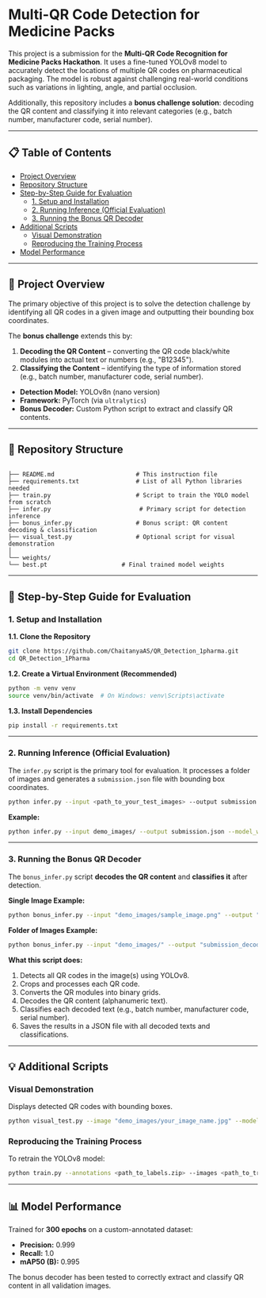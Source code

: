 
# Multi-QR Code Detection for Medicine Packs

This project is a submission for the **Multi-QR Code Recognition for Medicine Packs Hackathon**. It uses a fine-tuned YOLOv8 model to accurately detect the locations of multiple QR codes on pharmaceutical packaging. The model is robust against challenging real-world conditions such as variations in lighting, angle, and partial occlusion.

Additionally, this repository includes a **bonus challenge solution**: decoding the QR content and classifying it into relevant categories (e.g., batch number, manufacturer code, serial number).

---

## 📋 Table of Contents
- [Project Overview](#project-overview)
- [Repository Structure](#repository-structure)
- [Step-by-Step Guide for Evaluation](#step-by-step-guide-for-evaluation)
  - [1. Setup and Installation](#1-setup-and-installation)
  - [2. Running Inference (Official Evaluation)](#2-running-inference-official-evaluation)
  - [3. Running the Bonus QR Decoder](#3-running-the-bonus-qr-decoder)
- [Additional Scripts](#additional-scripts)
  - [Visual Demonstration](#visual-demonstration)
  - [Reproducing the Training Process](#reproducing-the-training-process)
- [Model Performance](#model-performance)

---

## 📖 Project Overview

The primary objective of this project is to solve the detection challenge by identifying all QR codes in a given image and outputting their bounding box coordinates.  

The **bonus challenge** extends this by:

1. **Decoding the QR Content** – converting the QR code black/white modules into actual text or numbers (e.g., "B12345").  
2. **Classifying the Content** – identifying the type of information stored (e.g., batch number, manufacturer code, serial number).

- **Detection Model:** YOLOv8n (nano version)  
- **Framework:** PyTorch (via `ultralytics`)  
- **Bonus Decoder:** Custom Python script to extract and classify QR contents.

---

## 📂 Repository Structure

```

├── README.md                       # This instruction file
├── requirements.txt                # List of all Python libraries needed
├── train.py                        # Script to train the YOLO model from scratch
├── infer.py                         # Primary script for detection inference
├── bonus_infer.py                  # Bonus script: QR content decoding & classification
├── visual_test.py                  # Optional script for visual demonstration
│
└── weights/
└── best.pt                     # Final trained model weights

````

---

## 📝 Step-by-Step Guide for Evaluation

### 1. Setup and Installation

**1.1. Clone the Repository**

```bash
git clone https://github.com/ChaitanyaAS/QR_Detection_1pharma.git    
cd QR_Detection_1Pharma
````

**1.2. Create a Virtual Environment (Recommended)**

```bash
python -m venv venv
source venv/bin/activate  # On Windows: venv\Scripts\activate
```

**1.3. Install Dependencies**

```bash
pip install -r requirements.txt
```

---

### 2. Running Inference (Official Evaluation)

The `infer.py` script is the primary tool for evaluation. It processes a folder of images and generates a `submission.json` file with bounding box coordinates.

```bash
python infer.py --input <path_to_your_test_images> --output submission.json --model_weights weights/best.pt
```

**Example:**

```bash
python infer.py --input demo_images/ --output submission.json --model_weights weights/best.pt
```

---

### 3. Running the Bonus QR Decoder

The `bonus_infer.py` script **decodes the QR content** and **classifies it** after detection.

**Single Image Example:**

```bash
python bonus_infer.py --input "demo_images/sample_image.png" --output "submission_decoding.json" --model_weights "weights/best.pt"
```

**Folder of Images Example:**

```bash
python bonus_infer.py --input "demo_images/" --output "submission_decoding.json" --model_weights "weights/best.pt"
```

**What this script does:**

1. Detects all QR codes in the image(s) using YOLOv8.
2. Crops and processes each QR code.
3. Converts the QR modules into binary grids.
4. Decodes the QR content (alphanumeric text).
5. Classifies each decoded text (e.g., batch number, manufacturer code, serial number).
6. Saves the results in a JSON file with all decoded texts and classifications.

---

## 💡 Additional Scripts

### Visual Demonstration

Displays detected QR codes with bounding boxes.

```bash
python visual_test.py --image "demo_images/your_image_name.jpg" --model_weights "weights/best.pt"
```

### Reproducing the Training Process

To retrain the YOLOv8 model:

```bash
python train.py --annotations <path_to_labels.zip> --images <path_to_train_images> --project_path <folder_to_save_results>
```

---

## 📊 Model Performance

Trained for **300 epochs** on a custom-annotated dataset:

* **Precision:** 0.999
* **Recall:** 1.0
* **mAP50 (B):** 0.995

The bonus decoder has been tested to correctly extract and classify QR content in all validation images.

```

